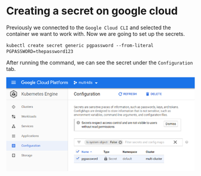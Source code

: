 # Creating a secret on google cloud

Previously we connected to the `Google Cloud CLI` and selected the container we want to work with.
Now we are going to set up the secrets.

```
kubectl create secret generic pgpassword --from-literal PGPASSWORD=thepassword123
```

After running the command, we can see the secret under the `Configuration` tab.

![](../../images/2019-04-06-13-22-01.png)